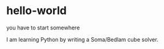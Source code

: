 # hello-world
you have to start somewhere

I am learning Python by writing a Soma/Bedlam cube solver.
